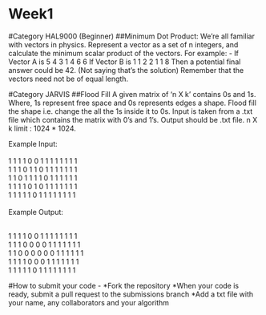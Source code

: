 # Week1
#Category HAL9000 (Beginner)
##Minimum Dot Product: 
We’re all familiar with vectors in physics. Represent a vector as a set of n integers, and calculate the minimum scalar product of the vectors. For example: - 
If Vector A is 5 4 3 1 4 6 6 
If Vector B is 1 1 2 2 1 1 8 
Then a potential final answer could be 42. (Not saying that’s the solution) 
Remember that the vectors need not be of equal length.  

#Category JARVIS
##Flood Fill
A given matrix of ‘n X k’ contains 0s and 1s. Where, 1s represent free space and 0s represents edges a shape. Flood fill the shape i.e. change the all the 1s inside it to 0s. 
Input is taken from a .txt file which contains the matrix with 0’s and 1’s.  Output should be .txt file.
n X k limit :  1024 * 1024.

Example Input:<br><br>
1 1 1 1 0 0 1 1 1 1 1 1 1 1<br>
1 1 1 0 1 1 0 1 1 1 1 1 1 1<br>
1 1 0 1 1 1 1 0 1 1 1 1 1 1<br>
1 1 1 1 0 1 0 1 1 1 1 1 1 1<br>
1 1 1 1 1 0 1 1 1 1 1 1 1 1<br><br>
Example Output: <br><br>

1 1 1 1 0 0 1 1 1 1 1 1 1 1<br>
1 1 1 0 0 0 0 1 1 1 1 1 1 1<br>
1 1 0 0 0 0 0 0 1 1 1 1 1 1<br>
1 1 1 1 0 0 0 1 1 1 1 1 1 1<br>
1 1 1 1 1 0 1 1 1 1 1 1 1 1<br>

#How to submit your code - 
*Fork the repository
*When your code is ready, submit a pull request to the submissions branch
*Add a txt file with your name, any collaborators and your algorithm


